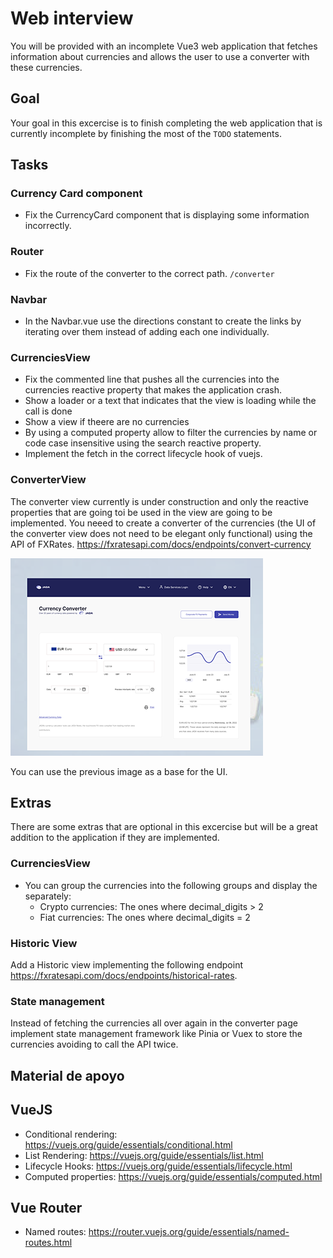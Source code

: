 
# Web interview

You will be provided with an incomplete Vue3 web application that fetches information about currencies and allows the user to use a converter with these currencies.

## Goal

Your goal in this excercise is to finish completing the web application that is currently incomplete by finishing the most of the ```TODO``` statements.

## Tasks 
### Currency Card component
- Fix the CurrencyCard component that is displaying some information incorrectly.
### Router
- Fix the route of the converter to the correct path. ```/converter```
### Navbar
- In the Navbar.vue use the directions constant to create the links by iterating over them instead of adding each one individually.

### CurrenciesView
- Fix the commented line that pushes all the currencies into the currencies reactive property that makes the application crash.
- Show a loader or a text that indicates that the view is loading while the call is done
- Show a view if theere are no currencies
- By using a computed property allow to filter the currencies by name or code case insensitive using the search reactive property.
- Implement the fetch in the correct lifecycle hook of vuejs.


### ConverterView
The converter view currently is under construction and only the reactive properties that are going toi be used in the view are going to be implemented. You neeed to create a converter of the currencies (the UI of the converter view does not need to be elegant only functional) using the API of FXRates.
https://fxratesapi.com/docs/endpoints/convert-currency

<!-- ![Converterimage](https://s3-alpha.figma.com/hub/file/3130814970/2418519a-adc1-45b3-9af8-87d85d67a1bc-cover.png) -->
<img class="h-[456px]" src="./public/currency-base-ui.png" />
<!-- https://s3-alpha.figma.com/hub/file/3130814970/2418519a-adc1-45b3-9af8-87d85d67a1bc-cover.png -->


You can use the previous image as a base for the UI.

## Extras

There are some extras that are optional in this excercise but will be a great addition to the application if they are implemented.

### CurrenciesView
- You can group the currencies into the following groups and display the separately:
    - Crypto currencies: The ones where decimal_digits > 2
    - Fiat currencies: The ones where decimal_digits = 2

### Historic View

Add a Historic view implementing the following endpoint https://fxratesapi.com/docs/endpoints/historical-rates.


### State management
Instead of fetching the currencies all over again in the converter page implement state management framework like Pinia or Vuex to store the currencies avoiding to call the API twice.


## Material de apoyo

## VueJS
 - Conditional rendering: https://vuejs.org/guide/essentials/conditional.html
 - List Rendering: https://vuejs.org/guide/essentials/list.html
 - Lifecycle Hooks: https://vuejs.org/guide/essentials/lifecycle.html
 - Computed properties: https://vuejs.org/guide/essentials/computed.html


 ## Vue Router
 - Named routes: https://router.vuejs.org/guide/essentials/named-routes.html
